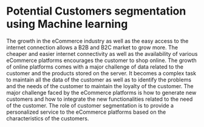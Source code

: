 # Potential Customers segmentation using Machine learning
The growth in the eCommerce industry as well as the easy access to the internet connection allows a B2B and B2C market to grow more. The cheaper and easier internet connectivity as well as the availability of various eCommerce platforms encourages the customer to shop online. The growth of online platforms comes with a major challenge of data related to the customer and the products stored on the server.
It becomes a complex task to maintain all the data of the customer as well as to identify the problems and the needs of the customer to maintain the loyalty of the customer. The major challenge faced by the eCommerce platforms is how to generate new customers and how to integrate the new functionalities related to the need of the customer. The role of customer segmentation is to provide a personalized service to the eCommerce platforms based on the characteristics of the customers.
